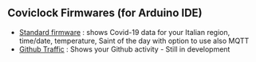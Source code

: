 ## Coviclock Firmwares (for Arduino IDE)

- [Standard firmware](https://github.com/Settorezero/Coviclock/tree/master/arduino/Coviclock) : shows Covid-19 data for your Italian region, time/date, temperature, Saint of the day with option to use also MQTT
- [Github Traffic](https://github.com/Settorezero/Coviclock/tree/master/arduino/GithubTraffic) : Shows your Github activity - Still in development
